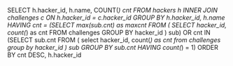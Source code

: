 SELECT h.hacker_id, h.name, COUNT(*) cnt
FROM hackers h
     INNER JOIN challenges c ON h.hacker_id = c.hacker_id
GROUP BY h.hacker_id, h.name
HAVING cnt = (SELECT max(sub.cnt) as maxcnt
                FROM (
                    SELECT hacker_id, count(*) as cnt
                    FROM challenges
                    GROUP BY hacker_id
                ) sub)
OR cnt IN (SELECT sub.cnt
                FROM (
                    select hacker_id, count(*) as cnt
                    from challenges
                    group by hacker_id
                ) sub
                GROUP BY sub.cnt
                HAVING count(*) = 1)
ORDER BY cnt DESC, h.hacker_id
